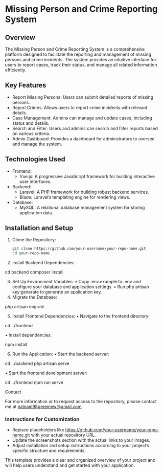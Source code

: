 # Missing Person and Crime Reporting System

## Overview
The Missing Person and Crime Reporting System is a comprehensive platform designed to facilitate the reporting and management of missing persons and crime incidents. The system provides an intuitive interface for users to report cases, track their status, and manage all related information efficiently.

## Key Features
- Report Missing Persons: Users can submit detailed reports of missing persons.
- Report Crimes: Allows users to report crime incidents with relevant details.
- Case Management: Admins can manage and update cases, including status and details.
- Search and Filter: Users and admins can search and filter reports based on various criteria.
- Admin Dashboard: Provides a dashboard for administrators to oversee and manage the system.

## Technologies Used
- Frontend: 
  - Vue.js: A progressive JavaScript framework for building interactive user interfaces.
- Backend: 
  - Laravel: A PHP framework for building robust backend services.
  - Blade: Laravel’s templating engine for rendering views.
- Database: 
  - MySQL: A relational database management system for storing application data.
  
## Installation and Setup

1. Clone the Repository:
   ```bash
   git clone https://github.com/your-username/your-repo-name.git
   cd your-repo-name
2. Install Backend Dependencies:

cd backend
composer install


 3. Set Up Environment Variables:
 • Copy .env.example to .env and configure your database and application settings.
 • Run php artisan key:generate to generate an application key.
 4. Migrate the Database:

php artisan migrate


 5. Install Frontend Dependencies:
 • Navigate to the frontend directory:

cd ../frontend


 • Install dependencies:

npm install


 6. Run the Application:
 • Start the backend server:

cd ../backend
php artisan serve


 • Start the frontend development server:

cd ../frontend
npm run serve


Contact

For more information or to request access to the repository, please contact me at natnael98geremew@gmail.com

### Instructions for Customization
- Replace placeholders like https://github.com/your-username/your-repo-name.git with your actual repository URL.
- Update the screenshots section with the actual links to your images.
- Adjust installation and setup instructions according to your project’s specific structure and requirements.

This template provides a clear and organized overview of your project and will help users understand and get started with your application.

